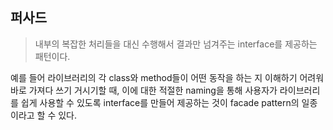## 퍼사드

> 내부의 복잡한 처리들을 대신 수행해서 결과만 넘겨주는 interface를 제공하는 패턴이다.

예를 들어 라이브러리의 각 class와 method들이 어떤 동작을 하는 지 이해하기 어려워 바로 가져다 쓰기 거시기할 때, 이에 대한 적절한 naming을 통해 사용자가 라이브러리를 쉽게 사용할 수 있도록 interface를 만들어 제공하는 것이 facade pattern의 일종이라고 할 수 있다.

